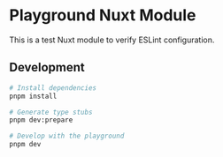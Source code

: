 # Playground Nuxt Module

This is a test Nuxt module to verify ESLint configuration.

## Development

```bash
# Install dependencies
pnpm install

# Generate type stubs
pnpm dev:prepare

# Develop with the playground
pnpm dev
```